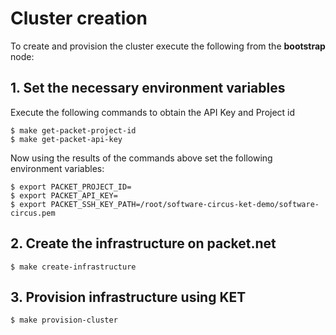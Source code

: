 # Cluster creation

To create and provision the cluster execute the following from the **bootstrap** node:

## 1. Set the necessary environment variables

Execute the following commands to obtain the API Key and Project id

```
$ make get-packet-project-id
$ make get-packet-api-key
```

Now using the results of the commands above set the following environment variables:

```
$ export PACKET_PROJECT_ID=
$ export PACKET_API_KEY=
$ export PACKET_SSH_KEY_PATH=/root/software-circus-ket-demo/software-circus.pem
```

## 2. Create the infrastructure on packet.net
```
$ make create-infrastructure
```

## 3. Provision infrastructure using KET
```
$ make provision-cluster
```